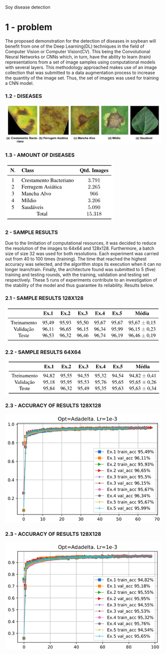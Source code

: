 Soy disease detection

# 1 - problem

The proposed demonstration for the detection of diseases in soybean will benefit from one of the Deep Learning(DL) techniques in the field of Computer Vision or Computer Vision(CV). This being the Convolutional Neural Networks or CNNs which, in turn, have the ability to learn (train) representations from a set of image samples using computational models with several layers. 
  This methodology approached makes use of an image collection that was submitted to a data augmentation process to increase the quantity of the image set. Thus, the set of images was used for training a CNN model. 
  ### 1.2 - DISEASES
  ![Alt text](image_to_readme/disease.png?raw=true "disease")
  
  ### 1.3 - AMOUNT OF DISEASES
  ![Alt text](image_to_readme/total_images.png?raw=true "total_images")
  
  ### 2 - SAMPLE RESULTS
  Due to the limitation of computational resources, it was decided to reduce the resolution of the images to 64x64 and 128x128. Furthermore, a batch size of size 32 was used for both resolutions. Each experiment was carried out from 40 to 100 times (training). The time that reached the highest accuracy was selected, and the algorithm stops its execution when it can no longer learn/train. Finally, the architecture found was submitted to 5 (five) training and testing rounds, with the training, validation and testing set respectively. These 5 runs of experiments contribute to an investigation of the stability of the model and thus guarantee its reliability. Results below. 
  
  ### 2.1 - SAMPLE RESULTS 128X128
  ![Alt text](image_to_readme/result_128.png?raw=true "result_128.png")
  
  ### 2.2 - SAMPLE RESULTS 64X64
  ![Alt text](image_to_readme/result_64.png?raw=true "result_64.png")
  
  ### 2.3 - ACCURACY OF RESULTS 128X128
  ![Alt text](image_to_readme/ACCYRACYS128X128.png?raw=true "ACCYRACYS128X128.png")
  
   ### 2.3 - ACCURACY OF RESULTS 128X128
  ![Alt text](image_to_readme/ACCURACYS64X64.png?raw=true "ACCURACYS64X64")
